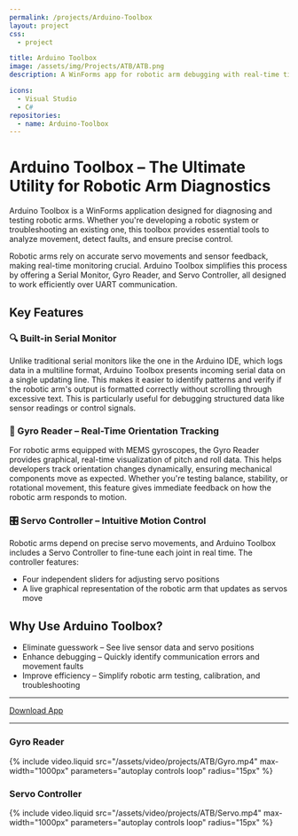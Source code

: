 ```yaml
---
permalink: /projects/Arduino-Toolbox
layout: project
css:
  - project

title: Arduino Toolbox
image: /assets/img/Projects/ATB/ATB.png
description: A WinForms app for robotic arm debugging with real-time tilt sensor data visualization and sliders to control each individual motor.

icons:
  - Visual Studio
  - C#
repositories:
  - name: Arduino-Toolbox
---
```


# Arduino Toolbox – The Ultimate Utility for Robotic Arm Diagnostics  

Arduino Toolbox is a WinForms application designed for diagnosing and testing robotic arms. Whether you're developing a robotic system or troubleshooting an existing one, this toolbox provides essential tools to analyze movement, detect faults, and ensure precise control.  

Robotic arms rely on accurate servo movements and sensor feedback, making real-time monitoring crucial. Arduino Toolbox simplifies this process by offering a Serial Monitor, Gyro Reader, and Servo Controller, all designed to work efficiently over UART communication.  

## Key Features  

### 🔍 Built-in Serial Monitor  
Unlike traditional serial monitors like the one in the Arduino IDE, which logs data in a multiline format, Arduino Toolbox presents incoming serial data on a single updating line. This makes it easier to identify patterns and verify if the robotic arm's output is formatted correctly without scrolling through excessive text. This is particularly useful for debugging structured data like sensor readings or control signals.  

### 📡 Gyro Reader – Real-Time Orientation Tracking  
For robotic arms equipped with MEMS gyroscopes, the Gyro Reader provides graphical, real-time visualization of pitch and roll data. This helps developers track orientation changes dynamically, ensuring mechanical components move as expected. Whether you're testing balance, stability, or rotational movement, this feature gives immediate feedback on how the robotic arm responds to motion.  

### 🎛️ Servo Controller – Intuitive Motion Control  
Robotic arms depend on precise servo movements, and Arduino Toolbox includes a Servo Controller to fine-tune each joint in real time. The controller features:  
- Four independent sliders for adjusting servo positions  
- A live graphical representation of the robotic arm that updates as servos move  

## Why Use Arduino Toolbox?  
- Eliminate guesswork – See live sensor data and servo positions  
- Enhance debugging – Quickly identify communication errors and movement faults  
- Improve efficiency – Simplify robotic arm testing, calibration, and troubleshooting  

---

<a class="button" href="https://github.com/MUmarShahbaz/Arduino-Toolbox/releases/download/v4.0/Arduino-Toolbox-Installer.exe">Download App</a>

---

### Gyro Reader
{% include video.liquid src="/assets/video/projects/ATB/Gyro.mp4" max-width="1000px" parameters="autoplay controls loop" radius="15px" %}


### Servo Controller
{% include video.liquid src="/assets/video/projects/ATB/Servo.mp4" max-width="1000px" parameters="autoplay controls loop" radius="15px" %}

<br class="spacer">